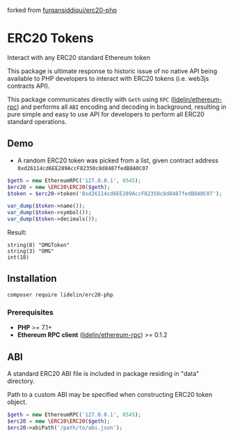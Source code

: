 forked from [furqansiddiqui/erc20-php](https://github.com/furqansiddiqui/erc20-php)

# ERC20 Tokens

Interact with any ERC20 standard Ethereum token

This package is ultimate response to historic issue of no native API being available to PHP developers to interact with 
ERC20 tokens (i.e. web3js contracts API).

This package communicates directly with `Geth` using `RPC` ([lidelin/ethereum-rpc](https://github.com/lidelin/ethereum-rpc/)) and performs all `ABI` encoding and decoding in background, 
resulting in pure simple and easy to use API for developers to perform all ERC20 standard operations.

## Demo

* A random ERC20 token was picked from a list, given contract address `0xd26114cd6EE289AccF82350c8d8487fedB8A0C07`

`````php
$geth = new EthereumRPC('127.0.0.1', 8545);
$erc20 = new \ERC20\ERC20($geth);
$token = $erc20->token('0xd26114cd6EE289AccF82350c8d8487fedB8A0C07');

var_dump($token->name());
var_dump($token->symbol());
var_dump($token->decimals());
`````

Result:

```
string(8) "OMGToken"
string(3) "OMG"
int(18)
```

## Installation

`composer require lidelin/erc20-php`

### Prerequisites

* **PHP** >= 7.1+
* **Ethereum RPC client** ([lidelin/ethereum-rpc](https://github.com/lidelin/ethereum-rpc/)) >= 0.1.2

## ABI

A standard ERC20 ABI file is included in package residing in "data" directory.

Path to a custom ABI may be specified when constructing ERC20 token object.

`````php
$geth = new EthereumRPC('127.0.0.1', 8545);
$erc20 = new \ERC20\ERC20($geth);
$erc20->abiPath('/path/to/abi.json');
`````
